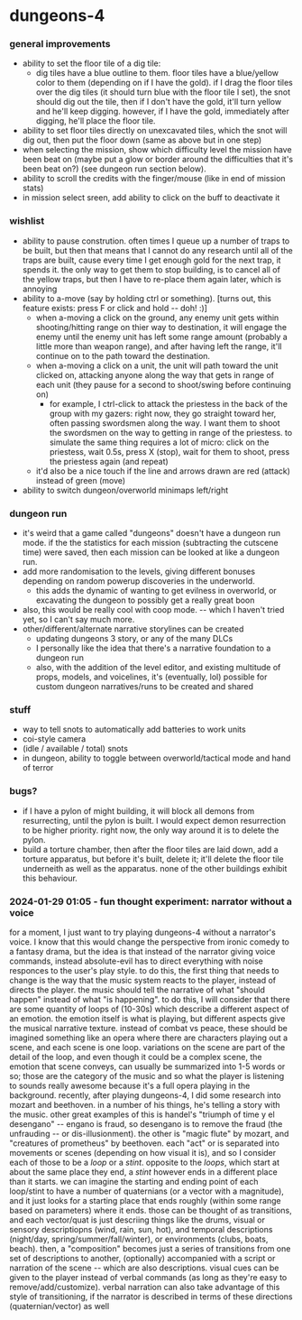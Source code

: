 # dungeons-4

### general improvements
- ability to set the floor tile of a dig tile:
	- dig tiles have a blue outline to them. floor tiles have a blue/yellow color to them (depending on if I have the gold). if I drag the floor tiles over the dig tiles (it should turn blue with the floor tile I set), the snot should dig out the tile, then if I don't have the gold, it'll turn yellow and he'll keep digging. however, if I have the gold, immediately after digging, he'll place the floor tile.
- ability to set floor tiles directly on unexcavated tiles, which the snot will dig out, then put the floor down (same as above but in one step)
- when selecting the mission, show which difficulty level the mission have been beat on (maybe put a glow or border around the difficulties that it's been beat on?) (see dungeon run section below).
- ability to scroll the credits with the finger/mouse (like in end of mission stats)
- in mission select sreen, add ability to click on the buff to deactivate it

### wishlist
- ability to pause constrution. often times I queue up a number of traps to be built, but then that means that I cannot do any research until all of the traps are built, cause every time I get enough gold for the next trap, it spends it. the only way to get them to stop building, is to cancel all of the yellow traps, but then I have to re-place them again later, which is annoying
- ability to a-move (say by holding ctrl or something). [turns out, this feature exists: press F or click and hold -- doh! :)]
	- when a-moving a click on the ground, any enemy unit gets within shooting/hitting range on thier way to destination, it will engage the enemy until the enemy unit has left some range amount (probably a little more than weapon range), and after having left the range, it'll continue on to the path toward the destination.
	- when a-moving a click on a unit, the unit will path toward the unit clicked on, attacking anyone along the way that gets in range of each unit (they pause for a second to shoot/swing before continuing on)
		- for example, I ctrl-click to attack the priestess in the back of the group with my gazers: right now, they go straight toward her, often passing swordsmen along the way. I want them to shoot the swordsmen on the way to getting in range of the priestess. to simulate the same thing requires a lot of micro: click on the priestess, wait 0.5s, press X (stop), wait for them to shoot, press the priestess again (and repeat)
	- it'd also be a nice touch if the line and arrows drawn are red (attack) instead of green (move)
- ability to switch dungeon/overworld minimaps left/right

### dungeon run
- it's weird that a game called "dungeons" doesn't have a dungeon run mode. if the the statistics for each mission (subtracting the cutscene time) were saved, then each mission can be looked at like a dungeon run.
- add more randomisation to the levels, giving different bonuses depending on random powerup discoveries in the underworld.
	- this adds the dynamic of wanting to get evilness in overworld, or excavating the dungeon to possibly get a really great boon
- also, this would be really cool with coop mode. -- which I haven't tried yet, so I can't say much more.
- other/different/alternate narrative storylines can be created
	- updating dungeons 3 story, or any of the many DLCs
	- I personally like the idea that there's a narrative foundation to a dungeon run
	- also, with the addition of the level editor, and existing multitude of props, models, and voicelines, it's (eventually, lol) possible for custom dungeon narratives/runs to be created and shared

### stuff
- way to tell snots to automatically add batteries to work units
- coi-style camera
- (idle / available / total) snots
- in dungeon, ability to toggle between overworld/tactical mode and hand of terror

### bugs?
- if I have a pylon of might building, it will block all demons from resurrecting, until the pylon is built. I would expect demon resurrection to be higher priority. right now, the only way around it is to delete the pylon.
- build a torture chamber, then after the floor tiles are laid down, add a torture apparatus, but before it's built, delete it; it'll delete the floor tile underneith as well as the apparatus. none of the other buildings exhibit this behaviour.

### 2024-01-29 01:05 - fun thought experiment: narrator without a voice

for a moment, I just want to try playing dungeons-4 without a narrator's voice. I know that this would change the perspective from ironic comedy to a fantasy drama, but the idea is that instead of the narrator giving voice commands, instead absolute-evil has to direct everything with noise responces to the user's play style.
to do this, the first thing that needs to change is the way that the music system reacts to the player, instead of directs the player. the music should tell the narrative of what "should happen" instead of what "is happening". to do this, I will consider that there are some quantity of loops of (10-30s) which describe a different aspect of an emotion. the emotion itself is what is playing, but different aspects give the musical narrative texture. instead of combat vs peace, these should be imagined something like an opera where there are characters playing out a scene, and each scene is one loop. variations on the scene are part of the detail of the loop, and even though it could be a complex scene, the emotion that scene conveys, can usually be summarized into 1-5 words or so; those are the category of the music and so what the player is listening to sounds really awesome because it's a full opera playing in the background.
	recently, after playing dungeons-4, I did some research into mozart and beethoven. in a number of his things, he's telling a story with the music. other great examples of this is handel's "triumph of time y el desengano" -- engano is fraud, so desengano is to remove the fraud (the unfrauding -- or dis-illusionment). the other is "magic flute" by mozart, and "creatures of prometheus" by beethoven. each "act" or is separated into movements or scenes (depending on how visual it is), and so I consider each of those to be a *loop* or a *stint*.
opposite to the *loops*, which start at about the same place they end, a *stint* however ends in a different place than it starts. we can imagine the starting and ending point of each loop/stint to have a number of quaternians (or a vector with a magnitude), and it just looks for a starting place that ends roughly (within some range based on parameters) where it ends. those can be thought of as transitions, and each vector/quat is just descriing things like the drums, visual or sensory descriptiopns (wind, rain, sun, hot), and temporal descriptions (night/day, spring/summer/fall/winter), or environments (clubs, boats, beach). then, a "composition" becomes just a series of transitions from one set of descriptions to another, (optionally) accompanied with a script or narration of the scene -- which are also descriptions.
visual cues can be given to the player instead of verbal commands (as long as they're easy to remove/add/customize).
verbal narration can also take advantage of this style of transitioning, if the narrator is described in terms of these directions (quaternian/vector) as well
